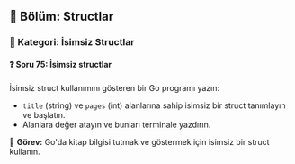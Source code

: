 ## 📘 Bölüm: Structlar  
### 🔹 Kategori: İsimsiz Structlar  
#### ❓ Soru 75: İsimsiz structlar

İsimsiz struct kullanımını gösteren bir Go programı yazın:

- `title` (string) ve `pages` (int) alanlarına sahip isimsiz bir struct tanımlayın ve başlatın.
- Alanlara değer atayın ve bunları terminale yazdırın.

🔧 **Görev:** Go'da kitap bilgisi tutmak ve göstermek için isimsiz bir struct kullanın.
